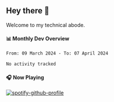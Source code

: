 ## Hey there 👋

Welcome to my technical abode.

#### 📊 Monthly Dev Overview
<!--START_SECTION:waka-->

```txt
From: 09 March 2024 - To: 07 April 2024

No activity tracked
```

<!--END_SECTION:waka-->

#### 🎧 Now Playing

[![spotify-github-profile](https://spotify-github-profile.vercel.app/api/view?uid=james2mid&cover_image=true&theme=natemoo-re)](https://open.spotify.com/user/james2mid?si=2b3baf2b09cb499e)
